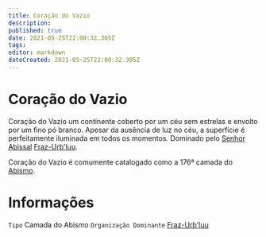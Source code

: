 ```yaml
---
title: Coração do Vazio
description: 
published: true
date: 2021-05-25T22:00:32.305Z
tags: 
editor: markdown
dateCreated: 2021-05-25T22:00:32.305Z
---
```


# Coração do Vazio
Coração do Vazio um continente coberto por um céu sem estrelas e envolto por um fino pó branco. Apesar da ausência de luz no céu, a superfície é perfeitamente iluminada em todos os momentos. Dominado pelo [Senhor Abissal](/individuos/senhor-abissal) [Fraz-Urb'luu](/individuos/senhor-abissal/fraz-urbluu).

Coração do Vazio é comumente catalogado como a 176ª camada do [Abismo](/lugares/abismo).

# Informações
`Tipo` Camada do Abismo
`Organização Dominante` [Fraz-Urb'luu](/individuos/senhorabissal/fraz-urbluu)